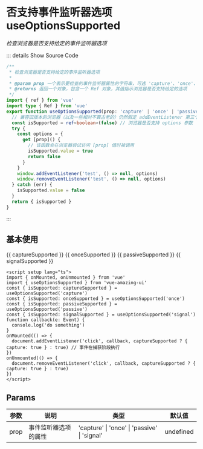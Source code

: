 # 否支持事件监听器选项 useOptionsSupported

<GlobalElement />

_检查浏览器是否支持给定的事件监听器选项_

::: details Show Source Code

```ts
/**
 * 检查浏览器是否支持给定的事件监听器选项
 *
 * @param prop 一个表示要检查的事件监听器属性的字符串，可选 'capture'、'once'、'passive' 或 'signal'
 * @returns 返回一个对象，包含一个 Ref 对象，其值指示浏览器是否支持给定的选项
 */
import { ref } from 'vue'
import type { Ref } from 'vue'
export function useOptionsSupported(prop: 'capture' | 'once' | 'passive' | 'signal'): { isSupported: Ref<boolean> } {
  // 兼容旧版本的浏览器（以及一些相对不算古老的）仍然假定 addEventListener 第三个参数是布尔值的情况
  const isSupported = ref<boolean>(false) // 浏览器是否支持 options 参数
  try {
    const options = {
      get [prop]() {
        // 该函数会在浏览器尝试访问 [prop] 值时被调用
        isSupported.value = true
        return false
      }
    }
    window.addEventListener('test', () => null, options)
    window.removeEventListener('test', () => null, options)
  } catch (err) {
    isSupported.value = false
  }
  return { isSupported }
}
```

:::

<script setup lang="ts">
import { onMounted, onUnmounted } from 'vue'
import { useOptionsSupported } from 'vue-amazing-ui'
const { isSupported: captureSupported } = useOptionsSupported('capture')
const { isSupported: onceSupported } = useOptionsSupported('once')
const { isSupported: passiveSupported } = useOptionsSupported('passive')
const { isSupported: signalSupported } = useOptionsSupported('signal')
function callback(e: Event) {
  console.log('do something')
}
onMounted(() => {
  document.addEventListener('click', callback, captureSupported ? { capture: true } : true) // 事件在捕获阶段执行
})
onUnmounted(() => {
  document.removeEventListener('click', callback, captureSupported ? { capture: true } : true)
})
</script>

## 基本使用

<Descriptions title="addEventListener's options isSupported" bordered :column="{ sm: 2, xs: 2 }">
  <DescriptionsItem label="capture">
    <Tag :color="captureSupported ? 'success' : 'error'">{{ captureSupported }}</Tag>
  </DescriptionsItem>
  <DescriptionsItem label="once">
    <Tag :color="onceSupported ? 'success' : 'error'">{{ onceSupported }}</Tag>
  </DescriptionsItem>
  <DescriptionsItem label="passive">
    <Tag :color="passiveSupported ? 'success' : 'error'">{{ passiveSupported }}</Tag>
  </DescriptionsItem>
  <DescriptionsItem label="signal">
    <Tag :color="signalSupported ? 'success' : 'error'">{{ signalSupported }}</Tag>
  </DescriptionsItem>
</Descriptions>

```vue
<script setup lang="ts">
import { onMounted, onUnmounted } from 'vue'
import { useOptionsSupported } from 'vue-amazing-ui'
const { isSupported: captureSupported } = useOptionsSupported('capture')
const { isSupported: onceSupported } = useOptionsSupported('once')
const { isSupported: passiveSupported } = useOptionsSupported('passive')
const { isSupported: signalSupported } = useOptionsSupported('signal')
function callback(e: Event) {
  console.log('do something')
}
onMounted(() => {
  document.addEventListener('click', callback, captureSupported ? { capture: true } : true) // 事件在捕获阶段执行
})
onUnmounted(() => {
  document.removeEventListener('click', callback, captureSupported ? { capture: true } : true)
})
</script>
```

## Params

| 参数 | 说明                 | 类型                                                     | 默认值    |
| ---- | -------------------- | -------------------------------------------------------- | --------- |
| prop | 事件监听器选项的属性 | 'capture' &#124; 'once' &#124; 'passive' &#124; 'signal' | undefined |
